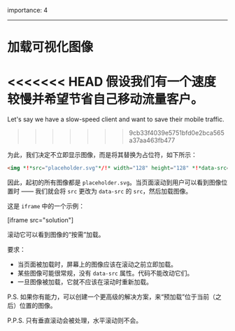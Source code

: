importance: 4

---

# 加载可视化图像

<<<<<<< HEAD
假设我们有一个速度较慢并希望节省自己移动流量客户。
=======
Let's say we have a slow-speed client and want to save their mobile traffic.
>>>>>>> 9cb33f4039e5751bfd0e2bca565a37aa463fb477

为此，我们决定不立即显示图像，而是将其替换为占位符，如下所示：

```html
<img *!*src="placeholder.svg"*/!* width="128" height="128" *!*data-src="real.jpg"*/!*>
```

因此，起初的所有图像都是 `placeholder.svg`。当页面滚动到用户可以看到图像位置时 —— 我们就会将 `src` 更改为 `data-src` 的 `src`，然后加载图像。

这是 `iframe` 中的一个示例：

[iframe src="solution"]

滚动它可以看到图像的“按需”加载。

要求：
- 当页面被加载时，屏幕上的图像应该在滚动之前立即加载。
- 某些图像可能很常规，没有 `data-src` 属性。代码不能改动它们。
- 一旦图像被加载，它就不应该在滚动时重新加载。

P.S. 如果你有能力，可以创建一个更高级的解决方案，来“预加载”位于当前（之后）位置的图像。

P.P.S. 只有垂直滚动会被处理，水平滚动则不会。
